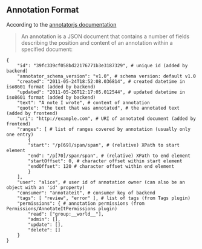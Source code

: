 ## Annotation Format
According to the [annotatorjs documentation](http://docs.annotatorjs.org/en/v1.2.x/annotation-format.html)

> An annotation is a JSON document that contains a number of fields describing the position and content of an annotation
> within a specified document:
```
{
    "id": "39fc339cf058bd22176771b3e3187329", # unique id (added by backend)
    "annotator_schema_version": "v1.0", # schema version: default v1.0
    "created": "2011-05-24T18:52:08.036814", # created datetime in iso8601 format (added by backend)
    "updated": "2011-05-26T12:17:05.012544", # updated datetime in iso8601 format (added by backend)
    "text": "A note I wrote", # content of annotation
    "quote": "the text that was annotated", # the annotated text (added by frontend)
    "uri": "http://example.com", # URI of annotated document (added by frontend)
    "ranges": [ # list of ranges covered by annotation (usually only one entry)
        {
        "start": "/p[69]/span/span", # (relative) XPath to start element
        "end": "/p[70]/span/span", # (relative) XPath to end element
        "startOffset": 0, # character offset within start element
        "endOffset": 120 # character offset within end element
        }
    ],
    "user": "alice", # user id of annotation owner (can also be an object with an 'id' property)
    "consumer": "annotateit", # consumer key of backend
    "tags": [ "review", "error" ], # list of tags (from Tags plugin)
    "permissions": { # annotation permissions (from Permissions/AnnotateItPermissions plugin)
        "read": ["group:__world__"],
        "admin": [],
        "update": [],
        "delete": []
    }
}
```